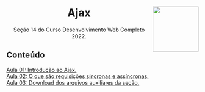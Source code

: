 <div align="center">
<a href="https://github.com/monicaquintal" target="_blank"><img align="right" width="120px" src="https://res.cloudinary.com/practicaldev/image/fetch/s--eY5Y_t8t--/c_imagga_scale,f_auto,fl_progressive,h_420,q_auto,w_1000/https://cdn.artandlogic.com/wp-content/uploads/2000px-AJAX_logo_by_gengns.svg_.png" /></a>
<h1>Ajax</h1>
<p>Seção 14 do Curso Desenvolvimento Web Completo 2022.</p>
</div>

## Conteúdo

[Aula 01: Introdução ao Ajax.](./aulas/aula01.md)<br>
[Aula 02: O que são requisições síncronas e assíncronas.](./aulas/aula02.md)<br>
[Aula 03: Download dos arquivos auxiliares da seção.](./aulas/aula03.md)<br>
